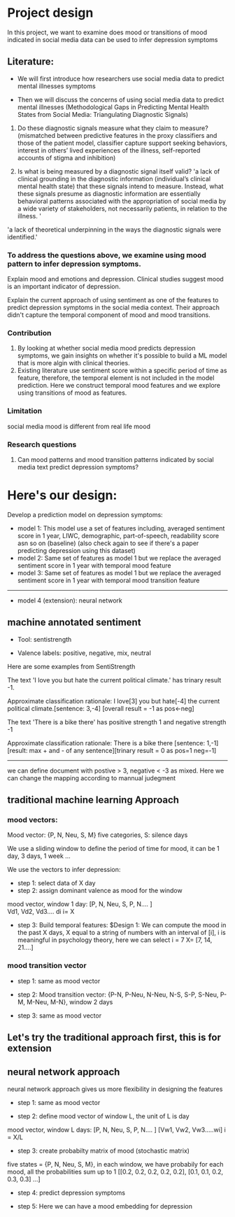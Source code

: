 # Project design

In this project, we want to examine does mood or transitions of mood indicated in social media data can be used to infer depression symptoms

## Literature:

* We will first introduce how researchers use social media data to predict mental illnesses symptoms

* Then we will discuss the concerns of using social media data to predict mental illnesses (Methodological Gaps in Predicting Mental Health States from Social Media: Triangulating Diagnostic Signals)

1. Do these diagnostic signals measure what they claim to measure? (mismatched between predictive features in the proxy classifiers and those of the patient model, classifier capture support seeking behaviors, interest in others’ lived experiences of the illness, self-reported accounts of stigma and inhibition)

2. Is what is being measured by a diagnostic signal itself valid?
'a lack of clinical grounding in the diagnostic information (individual’s clinical mental health state) that these signals intend to measure. Instead, what these signals presume as diagnostic information are essentially behavioral patterns associated with the appropriation of social media by a wide variety of stakeholders, not necessarily patients, in relation to the illness. '

'a lack of theoretical underpinning in the ways the diagnostic signals were identified.'


### To address the questions above, we examine using mood pattern to infer depression symptoms. 

Explain mood and emotions and depression.  Clinical studies suggest mood is an important indicator of depression. 

Explain the current approach of using sentiment as one of the features to predict depression symptoms in the social media context. Their approach didn't capture the temporal component of mood and mood transitions.

### Contribution 
1. By looking at whether social media mood predicts depression symptoms, we gain insights on whether it's possible to build a ML model that is more algin with clinical theories. 
2. Existing literature use sentiment score within a specific period of time as feature, therefore, the temporal element is not included in the model prediction. Here we construct temporal mood features and we explore using transitions of mood as features.

### Limitation 
social media mood is different from real life mood

### Research questions
1. Can mood patterns and mood transition patterns indicated by social media text predict depression symptoms?


# Here's our design:


Develop a prediction model on depression symptoms:
* model 1: This model use a set of features including, averaged sentiment score in 1 year, LIWC, demographic, part-of-speech, readability score asn so on (baseline) (also check again to see if there's a paper predicting depression using this dataset)
* model 2: Same set of features as model 1 but we replace the averaged sentiment score in 1 year with temporal mood feature
* model 3: Same set of features as model 1 but we replace the averaged sentiment score in 1 year with temporal mood transition feature

-------------------------------------
* model 4 (extension): neural network

## machine annotated sentiment

* Tool: sentistrength

* Valence labels: positive, negative, mix, neutral

Here are some examples from SentiStrength

The text 'I love you but hate the current political climate.'
has trinary result -1.

Approximate classification rationale: I love[3] you but hate[-4] the current political climate.[sentence: 3,-4] [overall result = -1 as pos<-neg] 


The text 'There is a bike there'
has positive strength 1 and negative strength -1

Approximate classification rationale: There is a bike there [sentence: 1,-1] [result: max + and - of any sentence][trinary result = 0 as pos=1 neg=-1] 

---------------------------------
we can define document with postive > 3, negative < -3 as mixed. Here we can change the mapping according to mannual judegment

## traditional machine learning Approach

### mood vectors: 
Mood vector:  {P, N, Neu, S, M}  five categories, S: silence days

We use a sliding window to define the period of time for mood, it can be 1 day, 3 days, 1 week ...

We use the vectors to infer depression:

* step 1:  select data of X day   
* step 2: assign dominant valence as mood for the window 

mood vector, window 1 day:
[P, N, Neu, S, P, N.... ]  
Vd1, Vd2, Vd3.... di    i= X


* step 3: Build temporal features:
$Design 1: We can compute the mood in the past X days, X equal to a string of numbers with an interval of [i], i is meaningful in psychology theory, here we can select i = 7
X= [7, 14, 21....]


### mood transition vector
* step 1: same as mood vector

* step 2: 
Mood transition vector: {P-N, P-Neu, N-Neu, N-S, S-P, S-Neu, P-M, M-Neu, M-N}, window 2 days

* step 3: same as mood vector 

Let's try the traditional approach first, this is for extension
------------------------------


## neural network approach
neural network approach gives us more flexibility in designing the features

* step 1: same as mood vector


* step 2: define mood vector of window L, the unit of L is day 

mood vector, window L days: 
[P, N, Neu, S, P, N.... ] 
[Vw1, Vw2, Vw3.....wi]    i = X/L



* step 3: create probabilty matrix of mood (stochastic matrix)

five states =  {P, N, Neu, S, M}, in each window, we have probabily for each mood, all the probabilities sum up to 1
[[0.2, 0.2, 0.2, 0.2, 0.2], [0.1, 0.1, 0.2, 0.3, 0.3] ...] 


* step 4: predict depression symptoms

* step 5: Here we can have a mood embedding for depression 

















